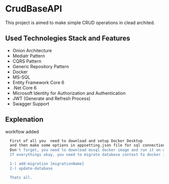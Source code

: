 
# CrudBaseAPI

This project is aimed to make simple CRUD operations in clead archited.

## Used Technolegies Stack and Features

- Onion Architecture
- Mediatr Pattern
- CQRS Pattern
- Generic Repository Pattern
- Docker
- MS-SQL
- Entity Framework Core 6
- .Net Core 6
- Microsoft Identity for Authorization and Authentication
- JWT (Generate and Refresh Process)
- Swagger Support

  
## Explenation 
workflow added

```bash 
  First of all you  need to download and setup Docker Desktop
  and then make some options in appsetting.json file for sql connection string.
  Don't forget, you need to download mssql docker image and run it on docker container.
  If everythings okay, you need to migrate database context to docker image,

  1-) add-migration [migrationName]
  2-) update-database

  Thats all.

```
    
